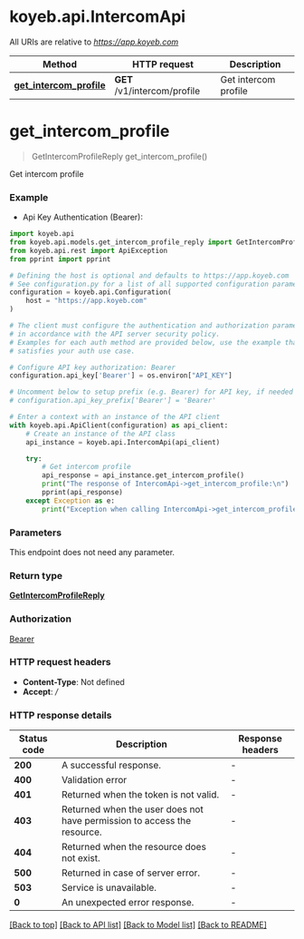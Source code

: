 # koyeb.api.IntercomApi

All URIs are relative to *https://app.koyeb.com*

Method | HTTP request | Description
------------- | ------------- | -------------
[**get_intercom_profile**](IntercomApi.md#get_intercom_profile) | **GET** /v1/intercom/profile | Get intercom profile


# **get_intercom_profile**
> GetIntercomProfileReply get_intercom_profile()

Get intercom profile

### Example

* Api Key Authentication (Bearer):

```python
import koyeb.api
from koyeb.api.models.get_intercom_profile_reply import GetIntercomProfileReply
from koyeb.api.rest import ApiException
from pprint import pprint

# Defining the host is optional and defaults to https://app.koyeb.com
# See configuration.py for a list of all supported configuration parameters.
configuration = koyeb.api.Configuration(
    host = "https://app.koyeb.com"
)

# The client must configure the authentication and authorization parameters
# in accordance with the API server security policy.
# Examples for each auth method are provided below, use the example that
# satisfies your auth use case.

# Configure API key authorization: Bearer
configuration.api_key['Bearer'] = os.environ["API_KEY"]

# Uncomment below to setup prefix (e.g. Bearer) for API key, if needed
# configuration.api_key_prefix['Bearer'] = 'Bearer'

# Enter a context with an instance of the API client
with koyeb.api.ApiClient(configuration) as api_client:
    # Create an instance of the API class
    api_instance = koyeb.api.IntercomApi(api_client)

    try:
        # Get intercom profile
        api_response = api_instance.get_intercom_profile()
        print("The response of IntercomApi->get_intercom_profile:\n")
        pprint(api_response)
    except Exception as e:
        print("Exception when calling IntercomApi->get_intercom_profile: %s\n" % e)
```



### Parameters

This endpoint does not need any parameter.

### Return type

[**GetIntercomProfileReply**](GetIntercomProfileReply.md)

### Authorization

[Bearer](../README.md#Bearer)

### HTTP request headers

 - **Content-Type**: Not defined
 - **Accept**: */*

### HTTP response details

| Status code | Description | Response headers |
|-------------|-------------|------------------|
**200** | A successful response. |  -  |
**400** | Validation error |  -  |
**401** | Returned when the token is not valid. |  -  |
**403** | Returned when the user does not have permission to access the resource. |  -  |
**404** | Returned when the resource does not exist. |  -  |
**500** | Returned in case of server error. |  -  |
**503** | Service is unavailable. |  -  |
**0** | An unexpected error response. |  -  |

[[Back to top]](#) [[Back to API list]](../README.md#documentation-for-api-endpoints) [[Back to Model list]](../README.md#documentation-for-models) [[Back to README]](../README.md)

